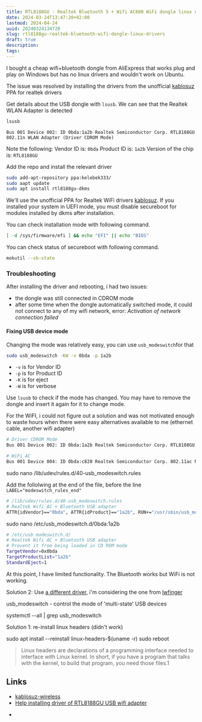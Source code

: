 ```yaml
---
title: RTL8188GU - Realtek Bluetooth 5 + Wifi AC600 WiFi dongle linux drivers
date: 2024-03-24T13:47:20+02:00
lastmod: 2024-04-24
uuid: 20240324134720
slug: rtl8188gu-realtek-bluetooth-wifi-dongle-linux-drivers
draft: true
description: 
tags: 
---
```


I bought a cheap wifi+bluetooth dongle from AliExpress that works plug and play on Windows but has no linux drivers and wouldn't work on Ubuntu. 

The issue was resolved by installing the drivers from the unofficial [kablosuz][kablosuz] PPA for realtek drivers

Get details about the USB dongle with `lsusb`. We can see that the Realtek WLAN Adapter is detected

```bash
lsusb
```

```
Bus 001 Device 002: ID 0bda:1a2b Realtek Semiconductor Corp. RTL8188GU 802.11n WLAN Adapter (Driver CDROM Mode)
```

Note the following: 
Vendor ID is: `0bda`
Product ID is: `1a2b`
Version of the chip is: `RTL8188GU`


Add the repo and install the relevant driver

```bash
sudo add-apt-repository ppa:kelebek333/
sudo aapt update
sudo apt install rtl8188gu-dkms
```

We'll use the unofficial PPA for Realtek WiFi drivers [kablosuz][kablosuz]. If you installed your system in UEFI mode, you must disable secureboot for modules installed by dkms after installation.

You can check installation mode with following command.

```bash
[ -d /sys/firmware/efi ] && echo "EFI" || echo "BIOS"
```

You can check status of secureboot with following command.

```bash
mokutil --sb-state
```

### Troubleshooting

After installing the driver and rebooting, i had two issues:
- the dongle was still connected in CDROM mode
- after some time when the dongle automatically switched mode, it could not connect to any of my wifi network, error: _Activation of network connection failed_


#### Fixing USB device mode

Changing the mode was relatively easy, you can use `usb_modeswitch`for that

```bash
sudo usb_modeswitch -KW -v 0bda -p 1a2b
```

- `-v` is for Vendor ID
- `-p` is for Product ID
- `-K` is for eject
- `-W` is for verbose

Use `lsusb` to check if the mode has changed. You may have to remove the dongle and insert it again for it to change mode.

For the WiFI, i could not figure out a solution and was not motivated enough to waste hours when there were easy alternatives available to me (ethernet cable, another wifi adapter)

```bash
# Driver CDROM Mode
Bus 001 Device 002: ID 0bda:1a2b Realtek Semiconductor Corp. RTL8188GU 802.11n WLAN Adapter (Driver CDROM Mode)
```

```bash
# WiFi AC 
Bus 001 Device 004: ID 0bda:c820 Realtek Semiconductor Corp. 802.11ac NIC
```

sudo nano /lib/udev/rules.d/40-usb_modeswitch.rules


Add the follolwing at the end of the file, before the line `LABEL="modeswitch_rules_end"`

```bash
# /lib/udev/rules.d/40-usb_modeswitch.rules
# Realtek Wifi AC + Bluetooth USB adapter
ATTR{idVendor}=="0bda", ATTR{idProduct}=="1a2b", RUN+="/usr/sbin/usb_modeswitch -K -v 0bda -p 1a2b"
```


sudo nano /etc/usb_modeswitch.d/0bda:1a2b

```bash
# /etc/usb_modeswitch.d/
# Realtek Wifi AC + Bluetooth USB adapter 
# Prevent it from being loaded in CD ROM mode 
TargetVendor=0x0bda
TargetProductList="1a2b"
StandardEject=1
```

At this point, I have limited functionality. The Bluetooth works but WiFi is not working.

Solution 2: Use [a different driver](https://github.com/search?q=rtl8188gu&type=repositories), i'm considering the one from [lwfinger](https://github.com/lwfinger/rtl8188gu)


usb_modeswitch - control the mode of 'multi-state' USB devices

systemctl --all | grep usb_modeswitch


Solution 1: re-install linux headers (didn't work)

sudo apt install --reinstall linux-headers-$(uname -r)
sudo reboot

> Linux headers are declarations of a programming interface needed to interface with Linux kernel. In short, if you have a program that talks with the kernel, to build that program, you need those files.1

Links
---

- [kablosuz-wireless][kablosuz]
- [Help installing driver of RTL8188GU USB wifi adapter](https://www.reddit.com/r/linuxmint/comments/14h2jqo/help_installing_driver_of_rtl8188gu_usb_wifi/)

[kablosuz]: https://launchpad.net/~kelebek333/+archive/ubuntu/kablosuz

- [](https://play.datalude.com/blog/2022/08/rtl8188-adapter-upgrade-hell/)